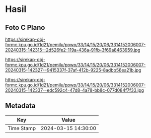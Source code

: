 # Hasil

## Foto C Plano

https://sirekap-obj-formc.kpu.go.id/1d21/pemilu/ppwp/33/14/15/20/06/3314152006007-20240315-142315--2d526fe2-119a-436a-91fb-3f69a8463959.jpg

https://sirekap-obj-formc.kpu.go.id/1d21/pemilu/ppwp/33/14/15/20/06/3314152006007-20240315-142327--9415337f-37af-412b-9225-8adbb56ea21b.jpg

https://sirekap-obj-formc.kpu.go.id/1d21/pemilu/ppwp/33/14/15/20/06/3314152006007-20240315-142337--edc592c4-47d8-4a78-bb8c-077d084f7f33.jpg


## Metadata

| Key        | Value               |
| ---------- | ------------------- |
| Time Stamp | 2024-03-15 14:30:00 |



